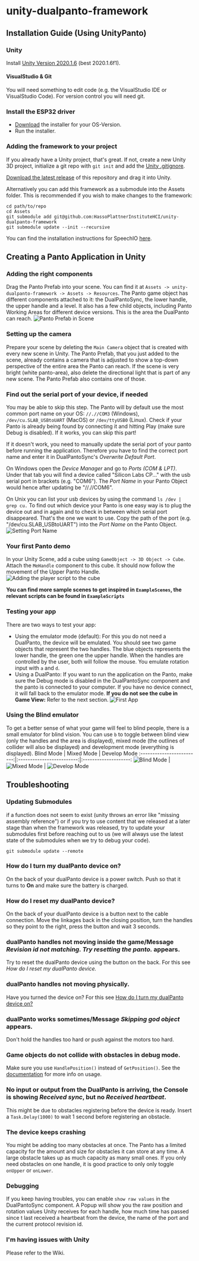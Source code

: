 # unity-dualpanto-framework

## Installation Guide (Using UnityPanto)

### Unity
Install [Unity Version 2020.1.6](https://unity3d.com/de/get-unity/download/archive) (best 2020.1.6f1).

#### VisualStudio & Git
You will need something to edit code (e.g. the VisualStudio IDE or VisualStudio Code).
For version control you will need git.

### Install the ESP32 driver
- [Download](https://www.silabs.com/products/development-tools/software/usb-to-uart-bridge-vcp-drivers) the installer for your OS-Version.
- Run the installer.

### Adding the framework to your project
If you already have a Unity project, that's great. If not, create a new Unity 3D project, initialize a git repo with `git init` and add the [Unity .gitignore](https://github.com/github/gitignore/blob/master/Unity.gitignore).

[Download the latest release](https://github.com/HassoPlattnerInstituteHCI/unity-dualpanto-framework/releases/tag/v1.2) of this repository and drag it into Unity. 

Alternatively you can add this framework as a submodule into the Assets folder. This is recommended if you wish to make changes to the framework:
```
cd path/to/repo
cd Assets
git submodule add git@github.com:HassoPlattnerInstituteHCI/unity-dualpanto-framework
git submodule update --init --recursive
```
You can find the installation instructions for SpeechIO [here](https://github.com/HassoPlattnerInstituteHCI/SpeechIOForUnity#installation). 

## Creating a Panto Application in Unity
### Adding the right components
Drag the Panto Prefab into your scene. You can find it at `Assets -> unity-dualpanto-framework -> Assets -> Resources`. The Panto game object has different components attached to it: the DualPantoSync, the lower handle, the upper handle and a level. It also has a few child objects, including Panto Working Areas for different device versions. This is the area the DualPanto can reach.
![Panto Prefab in Scene](/Documentation/readme_images/panto_prefab_with_highlights.png)

### Setting up the camera
Prepare your scene by deleting the `Main Camera` object that is created with every new scene in Unity. The Panto Prefab, that you just added to the scene, already contains a camera that is adjusted to show a top-down perspective of the entire area the Panto can reach.
If the scene is very bright (white panto-area), also delete the directional light that is part of any new scene. The Panto Prefab also contains one of those.

### Find out the serial port of your device, if needed
You may be able to skip this step. The Panto will by default use the most common port name on your OS: `//.//COM3` (Windows), `/dev/cu.SLAB_USBtoUART` (MacOS) or `/dev/ttyUSB0` (Linux). Check if your Panto is already being found by connecting it and hitting Play (make sure Debug is disabled). If it works, you can skip this part!

If it doesn't work, you need to manually update the serial port of your panto before running the application.
Therefore you have to find the correct port name and enter it in DualPantoSync's _Overwrite Default Port_.

On Windows open the _Device Manager_ and go to _Ports (COM & LPT)_. Under that tab you will find a device called "Silicon Labs CP..." with the usb serial port in brackets (e.g. "COM6"). 
The _Port Name_ in your Panto Object would hence after updating be "//.//COM6".

On Unix you can list your usb devices by using the command `ls /dev | grep cu.`
To find out which device your Panto is one easy way is to plug the device out and in again and to check in between which serial port disappeared. That's the one we want to use.
Copy the path of the port (e.g. "/dev/cu.SLAB_USBtoUART") into the _Port Name_ on the Panto Object.
![Setting Port Name](/Documentation/readme_images/portname_with_highlight.png)


### Your first Panto demo
In your Unity Scene, add a cube using `GameObject -> 3D Object -> Cube`. Attach the `MeHandle` component to this cube. It should now follow the movement of the Upper Panto Handle.
![Adding the player script to the cube](/Documentation/readme_images/adding_script_to_object.png)
  
**You can find more sample scenes to get inspired in `ExampleScenes`, the relevant scripts can be found in `ExampleScripts`**

### Testing your app
There are two ways to test your app:
* Using the emulator mode (default): For this you do not need a DualPanto, the device will be emulated. You should see two game objects that represent the two handles. The blue objects represents the lower handle, the green one the upper handle. When the handles are controlled by the user, both will follow the mouse. You emulate rotation input with `a` and `d`.
* Using a DualPanto: If you want to run the application on the Panto, make sure the Debug mode is disabled in the DualPantoSync component and the panto is connected to your computer. If you have no device connect, it will fall back to the emulator mode.
**If you do not see the cube in Game View:** Refer to the next section.
![First App](/Documentation/readme_images/first_app.gif)

### Using the Blind emulator
To get a better sense of what your game will feel to blind people, there is a small emulator for blind vision. You can use `b` to toggle between blind view (only the handles and the area is displayed), mixed mode (the outlines of collider will also be displayed) and development mode (everything is displayed).
Blind Mode                 | Mixed Mode                | Develop Mode
:-------------------------:|:-------------------------:|:--------------------:
![Blind Mode](/Documentation/readme_images/blind_mode.jpg)            |  ![Mixed Mode](/Documentation/readme_images/mixed_mode.jpg)          | ![Develop Mode](/Documentation/readme_images/develop_mode.jpg)

## Troubleshooting

### Updating Submodules
if a function does not seem to exist (unity throws an error like "missing assembly reference") or if you try to use content that we released at a later stage than when the framework was released, try to update your submodules first before reaching out to us (we will always use the latest state of the submodules when we try to debug your code). 

`git submodule update --remote`

### How do I turn my dualPanto device on?
On the back of your dualPanto device is a power switch. Push so that it turns to **On** and make sure the battery is charged.

### How do I reset my dualPanto device?
On the back of your dualPanto device is a button next to the cable connection. Move the linkages back in the closing position, turn the handles so they point to the right, press the button and wait 3 seconds.

### dualPanto handles not moving inside the game/Message _Revision id not matching. Try resetting the panto._ appears.
Try to reset the dualPanto device using the button on the back. For this see _How do I reset my dualPanto device._

### dualPanto handles not moving physically.
Have you turned the device on? For this see [How do I turn my dualPanto device on?](https://github.com/HassoPlattnerInstituteHCI/unity-dualpanto-framework/blob/master/README.md#how-do-i-turn-my-dualpanto-device-on)

### dualPanto works sometimes/Message _Skipping god object_ appears.
Don't hold the handles too hard or push against the motors too hard.

### Game objects do not collide with obstacles in debug mode.
Make sure you use `HandlePosition()` instead of `GetPosition()`. See the [documentation](https://github.com/HassoPlattnerInstituteHCI/unity-dualpanto-framework/blob/master/Assets/documentation/documentation.md) for more info on usage.

### No input or output from the DualPanto is arriving, the Console is showing *Received sync*, but no *Received heartbeat*.  
This might be due to obstacles registering before the device is ready. Insert a `Task.Delay(1000)` to wait 1 second before registering an obstacle.  

### The device keeps crashing
You might be adding too many obstacles at once. The Panto has a limited capacity for the amount and size for obstacles it can store at any time. A large obstacle takes up as much capacity as many small ones. If you only need obstacles on one handle, it is good practice to only only toggle `onUpper` or `onLower`.

### Debugging
If you keep having troubles, you can enable `show raw values` in the DualPantoSync component. A Popup will show you the raw position and rotation values Unity receives for each handle, how much time has passed since t last received a heartbeat from the device, the name of the port and the current protocol revision id.

### I'm having issues with Unity
Please refer to the Wiki.

